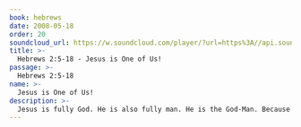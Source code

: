 ```yaml
---
book: hebrews
date: 2008-05-18
order: 20
soundcloud_url: https://w.soundcloud.com/player/?url=https%3A//api.soundcloud.com/tracks/
title: >-
  Hebrews 2:5-18 - Jesus is One of Us!
passage: >-
  Hebrews 2:5-18
name: >-
  Jesus is One of Us!
description: >-
  Jesus is fully God. He is also fully man. He is the God-Man. Because he is man, he understands our needs completely.
---
```


